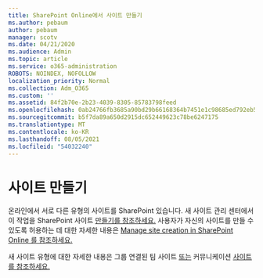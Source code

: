 ```yaml
---
title: SharePoint Online에서 사이트 만들기
ms.author: pebaum
author: pebaum
manager: scotv
ms.date: 04/21/2020
ms.audience: Admin
ms.topic: article
ms.service: o365-administration
ROBOTS: NOINDEX, NOFOLLOW
localization_priority: Normal
ms.collection: Adm_O365
ms.custom: ''
ms.assetid: 84f2b70e-2b23-4039-8305-85783798feed
ms.openlocfilehash: 0ab24766fb3685a90bd29b66168364b7451e1c98685ed792eb595bec9cb1b0ac
ms.sourcegitcommit: b5f7da89a650d2915dc652449623c78be6247175
ms.translationtype: MT
ms.contentlocale: ko-KR
ms.lasthandoff: 08/05/2021
ms.locfileid: "54032240"
---
```

# <a name="create-a-site"></a>사이트 만들기

온라인에서 서로 다른 유형의 사이트를 SharePoint 있습니다. 새 사이트 관리 센터에서 이 작업을 SharePoint 사이트 [만들기를 참조하세요.](https://go.microsoft.com/fwlink/?linkid=866295) 사용자가 자신의 사이트를 만들 수 있도록 허용하는 데 대한 자세한 내용은 [Manage site creation in SharePoint Online 를 참조하세요.](https://go.microsoft.com/fwlink/?linkid=866296)
 
새 사이트 유형에 대한 자세한 내용은 그룹 연결된 팀 사이트 [또는](https://go.microsoft.com/fwlink/?linkid=866292) 커뮤니케이션 [사이트를 참조하세요.](https://go.microsoft.com/fwlink/?linkid=866294)
    


